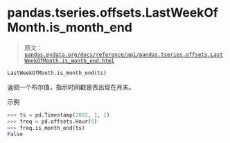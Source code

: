 # pandas.tseries.offsets.LastWeekOfMonth.is_month_end

> 原文：[`pandas.pydata.org/docs/reference/api/pandas.tseries.offsets.LastWeekOfMonth.is_month_end.html`](https://pandas.pydata.org/docs/reference/api/pandas.tseries.offsets.LastWeekOfMonth.is_month_end.html)

```py
LastWeekOfMonth.is_month_end(ts)
```

返回一个布尔值，指示时间戳是否出现在月末。

示例

```py
>>> ts = pd.Timestamp(2022, 1, 1)
>>> freq = pd.offsets.Hour(5)
>>> freq.is_month_end(ts)
False 
```
